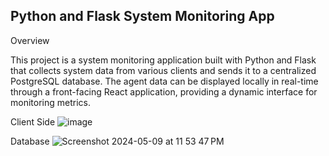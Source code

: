 ## Python and Flask System Monitoring App

Overview

This project is a system monitoring application built with Python and Flask that collects system data from various clients and sends it to a centralized PostgreSQL database. The agent data can be displayed locally in real-time through a front-facing React application, providing a dynamic interface for monitoring metrics.

Client Side
![image](https://github.com/cjordan223/FanClub/assets/126746175/84894a79-ddce-4859-8392-ad551af20034)

Database
![Screenshot 2024-05-09 at 11 53 47 PM](https://github.com/cjordan223/FanClub/assets/126746175/69c5a850-378d-445b-9809-479ccb09b952)
